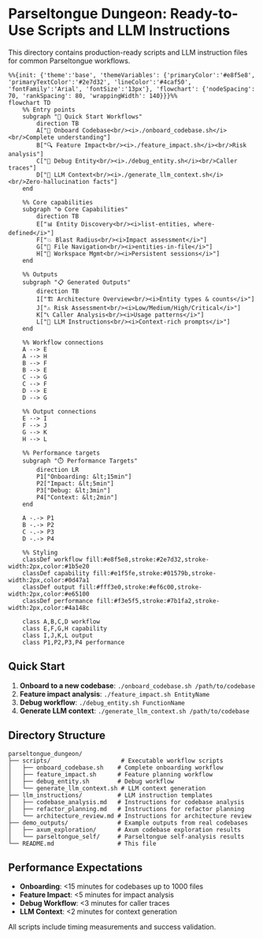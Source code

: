 # Parseltongue Dungeon: Ready-to-Use Scripts and LLM Instructions

This directory contains production-ready scripts and LLM instruction files for common Parseltongue workflows.

```mermaid
%%{init: {'theme':'base', 'themeVariables': {'primaryColor':'#e8f5e8', 'primaryTextColor':'#2e7d32', 'lineColor':'#4caf50', 'fontFamily':'Arial', 'fontSize':'13px'}, 'flowchart': {'nodeSpacing': 70, 'rankSpacing': 80, 'wrappingWidth': 140}}}%%
flowchart TD
    %% Entry points
    subgraph "🚀 Quick Start Workflows"
        direction TB
        A["🎯 Onboard Codebase<br/><i>./onboard_codebase.sh</i><br/>Complete understanding"]
        B["🔍 Feature Impact<br/><i>./feature_impact.sh</i><br/>Risk analysis"]
        C["🐛 Debug Entity<br/><i>./debug_entity.sh</i><br/>Caller traces"]
        D["🤖 LLM Context<br/><i>./generate_llm_context.sh</i><br/>Zero-hallucination facts"]
    end
    
    %% Core capabilities
    subgraph "⚙️ Core Capabilities"
        direction TB
        E["📊 Entity Discovery<br/><i>list-entities, where-defined</i>"]
        F["💥 Blast Radius<br/><i>Impact assessment</i>"]
        G["📁 File Navigation<br/><i>entities-in-file</i>"]
        H["🔄 Workspace Mgmt<br/><i>Persistent sessions</i>"]
    end
    
    %% Outputs
    subgraph "📋 Generated Outputs"
        direction TB
        I["🏗️ Architecture Overview<br/><i>Entity types & counts</i>"]
        J["⚠️ Risk Assessment<br/><i>Low/Medium/High/Critical</i>"]
        K["📞 Caller Analysis<br/><i>Usage patterns</i>"]
        L["📝 LLM Instructions<br/><i>Context-rich prompts</i>"]
    end
    
    %% Workflow connections
    A --> E
    A --> H
    B --> F
    B --> E
    C --> G
    C --> F
    D --> E
    D --> G
    
    %% Output connections
    E --> I
    F --> J
    G --> K
    H --> L
    
    %% Performance targets
    subgraph "⏱️ Performance Targets"
        direction LR
        P1["Onboarding: &lt;15min"]
        P2["Impact: &lt;5min"]
        P3["Debug: &lt;3min"]
        P4["Context: &lt;2min"]
    end
    
    A -.-> P1
    B -.-> P2
    C -.-> P3
    D -.-> P4
    
    %% Styling
    classDef workflow fill:#e8f5e8,stroke:#2e7d32,stroke-width:2px,color:#1b5e20
    classDef capability fill:#e1f5fe,stroke:#01579b,stroke-width:2px,color:#0d47a1
    classDef output fill:#fff3e0,stroke:#ef6c00,stroke-width:2px,color:#e65100
    classDef performance fill:#f3e5f5,stroke:#7b1fa2,stroke-width:2px,color:#4a148c
    
    class A,B,C,D workflow
    class E,F,G,H capability
    class I,J,K,L output
    class P1,P2,P3,P4 performance
```

## Quick Start

1. **Onboard to a new codebase**: `./onboard_codebase.sh /path/to/codebase`
2. **Feature impact analysis**: `./feature_impact.sh EntityName`
3. **Debug workflow**: `./debug_entity.sh FunctionName`
4. **Generate LLM context**: `./generate_llm_context.sh /path/to/codebase`

## Directory Structure

```
parseltongue_dungeon/
├── scripts/                    # Executable workflow scripts
│   ├── onboard_codebase.sh    # Complete onboarding workflow
│   ├── feature_impact.sh      # Feature planning workflow
│   ├── debug_entity.sh        # Debug workflow
│   └── generate_llm_context.sh # LLM context generation
├── llm_instructions/          # LLM instruction templates
│   ├── codebase_analysis.md   # Instructions for codebase analysis
│   ├── refactor_planning.md   # Instructions for refactor planning
│   └── architecture_review.md # Instructions for architecture review
├── demo_outputs/              # Example outputs from real codebases
│   ├── axum_exploration/      # Axum codebase exploration results
│   └── parseltongue_self/     # Parseltongue self-analysis results
└── README.md                  # This file
```

## Performance Expectations

- **Onboarding**: <15 minutes for codebases up to 1000 files
- **Feature Impact**: <5 minutes for impact analysis
- **Debug Workflow**: <3 minutes for caller traces
- **LLM Context**: <2 minutes for context generation

All scripts include timing measurements and success validation.